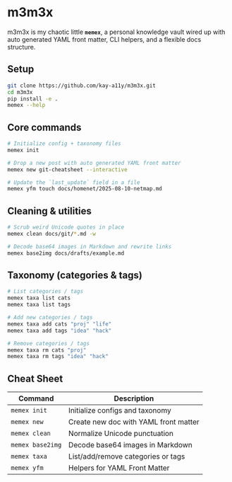# m3m3x

m3m3x is my chaotic little **`memex`**, a personal knowledge vault wired up with auto generated YAML front matter, CLI helpers, and a flexible docs structure.  

## Setup

```bash
git clone https://github.com/kay-a11y/m3m3x.git
cd m3m3x
pip install -e .
memex --help
```

##  Core commands

```bash
# Initialize config + taxonomy files
memex init

# Drop a new post with auto generated YAML front matter
memex new git-cheatsheet --interactive

# Update the `last_update` field in a file
memex yfm touch docs/homenet/2025-08-10-netmap.md
```

## Cleaning & utilities

```bash
# Scrub weird Unicode quotes in place
memex clean docs/git/*.md -w

# Decode base64 images in Markdown and rewrite links
memex base2img docs/drafts/example.md
```

## Taxonomy (categories & tags)

```bash
# List categories / tags
memex taxa list cats
memex taxa list tags

# Add new categories / tags
memex taxa add cats "proj" "life"
memex taxa add tags "idea" "hack"

# Remove categories / tags
memex taxa rm cats "proj"
memex taxa rm tags "idea" "hack"
```

## Cheat Sheet

| Command          | Description                           |
| ---------------- | ------------------------------------- |
| `memex init`     | Initialize configs and taxonomy       |
| `memex new`      | Create new doc with YAML front matter |
| `memex clean`    | Normalize Unicode punctuation         |
| `memex base2img` | Decode base64 images in Markdown      |
| `memex taxa`     | List/add/remove categories or tags    |
| `memex yfm`      | Helpers for YAML Front Matter         |
